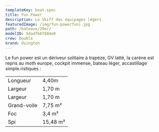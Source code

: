 ```yaml
---
templateKey: boat-spec
title: Fun Power
description: Le Skiff des équipages légers
featuredImage: /img/fun-powerfun).jpg
path: /bateaux/29er/
modelID: 5dadfb6f884e0
crew: Double
brand: Ovington
---
```

Le fun power est un dériveur solitaire à trapèze, GV latté, la carène est repris au moth europe, cockpit immense, bateau léger, accastillage simple.ristiques :

|     |     |
| --- | --- |
| Longueur | 4,40m  |
| Largeur | 1,70 m |
| Largeur | 1,70 m |
| Grand-voile | 7,75 m²|
| Foc | 3,4 m² |
| Spi | 15,48 m² |